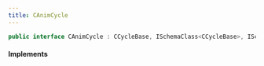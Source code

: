 ```yaml
---
title: CAnimCycle
---
```


```csharp
public interface CAnimCycle : CCycleBase, ISchemaClass<CCycleBase>, ISchemaClass<CAnimCycle>, ISchemaField, ISchemaClass, INativeHandle
```

#### Implements

